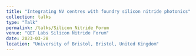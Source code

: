 ```yaml
---
title: "Integrating NV centres with foundry silicon nitride photonics"
collection: talks
type: "Talk"
permalink: /talks/Silicon_Nitride_Forum
venue: "QET Labs Silicon Nitride Forum"
date: 2023-03-28
location: "University of Bristol, Bristol, United Kingdom"
---
```


<!-- This is a description of your talk, which is a markdown files that can be all markdown-ified like any other post. Yay markdown! -->
